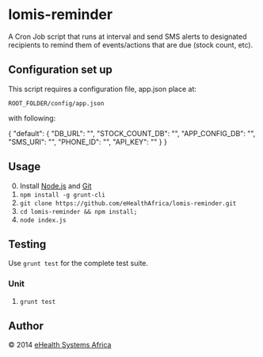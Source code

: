 lomis-reminder
==============

A Cron Job script that runs at interval and send SMS alerts to designated recipients to remind them of events/actions that are due (stock count, etc).

## Configuration set up
This script requires a configuration file, app.json place at:

`ROOT_FOLDER/config/app.json`

with following:

{
  "default": {
    "DB_URL": "",
    "STOCK_COUNT_DB": "",
    "APP_CONFIG_DB": "",
    "SMS_URI": "",
    "PHONE_ID": "",
    "API_KEY": ""
  }
}


## Usage

0. Install [Node.js][] and [Git][]
1. `npm install -g grunt-cli`
2. `git clone https://github.com/eHealthAfrica/lomis-reminder.git`
3. `cd lomis-reminder && npm install;`
4. `node index.js`

[Node.js]: http://nodejs.org
[Git]: http://git-scm.com

## Testing

Use `grunt test` for the complete test suite.

### Unit

1. `grunt test`

## Author

© 2014 [eHealth Systems Africa](http://ehealthafrica.org)